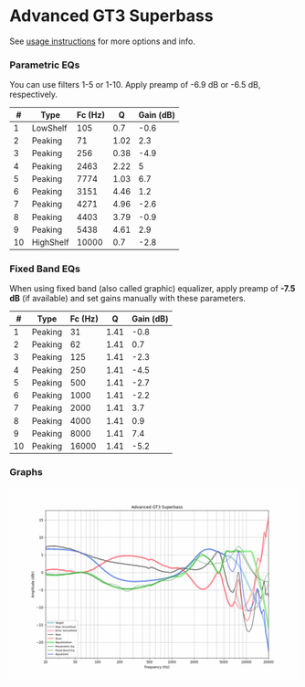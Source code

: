 # Advanced GT3 Superbass
See [usage instructions](https://github.com/jaakkopasanen/AutoEq#usage) for more options and info.

### Parametric EQs
You can use filters 1-5 or 1-10. Apply preamp of -6.9 dB or -6.5 dB, respectively.

|   # | Type      |   Fc (Hz) |    Q |   Gain (dB) |
|-----|-----------|-----------|------|-------------|
|   1 | LowShelf  |       105 | 0.7  |        -0.6 |
|   2 | Peaking   |        71 | 1.02 |         2.3 |
|   3 | Peaking   |       256 | 0.38 |        -4.9 |
|   4 | Peaking   |      2463 | 2.22 |         5   |
|   5 | Peaking   |      7774 | 1.03 |         6.7 |
|   6 | Peaking   |      3151 | 4.46 |         1.2 |
|   7 | Peaking   |      4271 | 4.96 |        -2.6 |
|   8 | Peaking   |      4403 | 3.79 |        -0.9 |
|   9 | Peaking   |      5438 | 4.61 |         2.9 |
|  10 | HighShelf |     10000 | 0.7  |        -2.8 |

### Fixed Band EQs
When using fixed band (also called graphic) equalizer, apply preamp of **-7.5 dB** (if available) and set gains manually with these parameters.

|   # | Type    |   Fc (Hz) |    Q |   Gain (dB) |
|-----|---------|-----------|------|-------------|
|   1 | Peaking |        31 | 1.41 |        -0.8 |
|   2 | Peaking |        62 | 1.41 |         0.7 |
|   3 | Peaking |       125 | 1.41 |        -2.3 |
|   4 | Peaking |       250 | 1.41 |        -4.5 |
|   5 | Peaking |       500 | 1.41 |        -2.7 |
|   6 | Peaking |      1000 | 1.41 |        -2.2 |
|   7 | Peaking |      2000 | 1.41 |         3.7 |
|   8 | Peaking |      4000 | 1.41 |         0.9 |
|   9 | Peaking |      8000 | 1.41 |         7.4 |
|  10 | Peaking |     16000 | 1.41 |        -5.2 |

### Graphs
![](./Advanced%20GT3%20Superbass.png)
